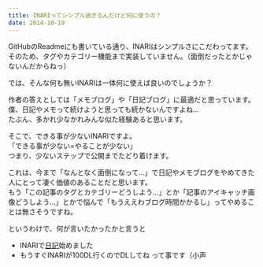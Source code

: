 ```yaml
---
title: INARIってシンプル過ぎるんだけど何に使うの？
date: 2014-10-19
---
```


GitHubのReadmeにも書いている通り、INARIはシンプルさにこだわってます。  
そのため、タグやカテゴリー機能まで実装していません。（面倒だったとかじゃないんだからねっ）

では、そんな何も無いINARIは一体何に使えば良いのでしょうか？

作者の答えとしては「メモブログ」や「日記ブログ」に最適だと思っています。  
僕、日記やメモって続けようと思っても続かないんですよね...  
たぶん、多かれ少なかれみんな似た経験あると思います。

そこで、できる事が少ないINARIですよ。  
「できる事が少ない=やることが少ない」  
つまり、少ないステップで公開までたどり着けます。

これは、今まで「なんとなく面倒になって...」で日記やメモブログをやめてきた人にとって凄く価値のあることだと思います。  
もう「この記事のタグとカテゴリーどうしよう...」とか「記事のアイキャッチ画像どうしよう...」とかで悩んで「もうええわブログ時間かかるし」ってやめることは無さそうですね。

というわけで、何が言いたかったかと言うと
- INARIで[日記](http://p1ch-jp.github.io/journal/)始めました
- もうすぐINARIが100DL行くのでDLしてね
って事です（小声